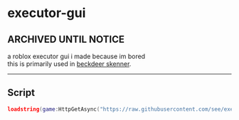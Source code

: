 # executor-gui

## ARCHIVED UNTIL NOTICE

a roblox executor gui i made because im bored  
this is primarily used in [beckdeer skenner](https://github.com/see/backdoor-executor).  

---

## Script
```lua
loadstring(game:HttpGetAsync("https://raw.githubusercontent.com/see/executor-gui/main/src/loader.lua"))()
```
